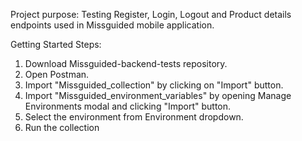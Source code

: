 Project purpose:
Testing Register, Login, Logout and Product details endpoints used in Missguided mobile application.


Getting Started
Steps: 
1. Download Missguided-backend-tests repository.
2. Open Postman. 
3. Import "Missguided_collection" by clicking on "Import" button. 
4. Import "Missguided_environment_variables" by opening Manage Environments modal and clicking "Import" button.
5. Select the environment from Environment dropdown.
6. Run the collection
